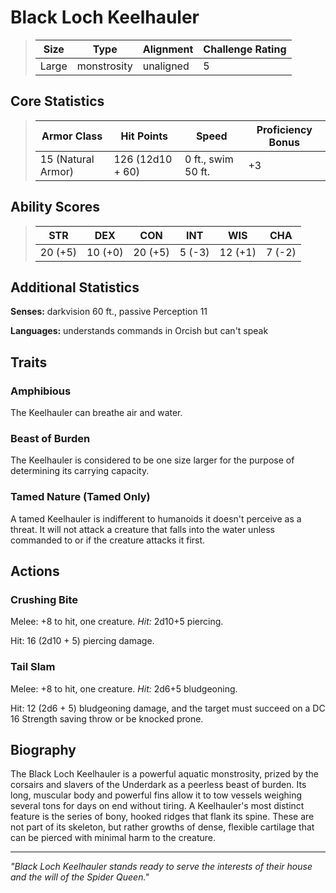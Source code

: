 # Black Loch Keelhauler

<link rel="stylesheet" href="../drow_theme.css">

> | **Size** | **Type** | **Alignment** | **Challenge Rating** |
> |----------|----------|---------------|----------------------|
> | Large | monstrosity | unaligned | 5 |

## Core Statistics

> | **Armor Class** | **Hit Points** | **Speed** | **Proficiency Bonus** |
> |-----------------|----------------|-----------|------------------------|
> | 15 (Natural Armor) | 126 (12d10 + 60) | 0 ft., swim 50 ft. | +3 |

## Ability Scores

> | **STR** | **DEX** | **CON** | **INT** | **WIS** | **CHA** |
> |---------|---------|---------|---------|---------|---------|
> | 20 (+5) | 10 (+0) | 20 (+5) | 5 (-3) | 12 (+1) | 7 (-2) |

## Additional Statistics

**Senses:** darkvision 60 ft., passive Perception 11

**Languages:** understands commands in Orcish but can't speak

## Traits

### Amphibious
The Keelhauler can breathe air and water.

### Beast of Burden
The Keelhauler is considered to be one size larger for the purpose of determining its carrying capacity.

### Tamed Nature (Tamed Only)
A tamed Keelhauler is indifferent to humanoids it doesn't perceive as a threat. It will not attack a creature that falls into the water unless commanded to or if the creature attacks it first.

## Actions

### Crushing Bite
Melee: +8 to hit, one creature. *Hit:* 2d10+5 piercing.

Hit: 16 (2d10 + 5) piercing damage.

### Tail Slam
Melee: +8 to hit, one creature. *Hit:* 2d6+5 bludgeoning.

Hit: 12 (2d6 + 5) bludgeoning damage, and the target must succeed on a DC 16 Strength saving throw or be knocked prone.

## Biography

The Black Loch Keelhauler is a powerful aquatic monstrosity, prized by the corsairs and slavers of the Underdark as a peerless beast of burden. Its long, muscular body and powerful fins allow it to tow vessels weighing several tons for days on end without tiring. A Keelhauler's most distinct feature is the series of bony, hooked ridges that flank its spine. These are not part of its skeleton, but rather growths of dense, flexible cartilage that can be pierced with minimal harm to the creature.

---

*"Black Loch Keelhauler stands ready to serve the interests of their house and the will of the Spider Queen."*